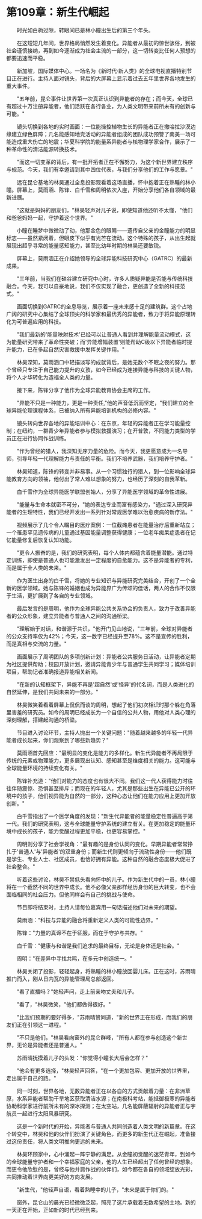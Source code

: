 # 第109章：新生代崛起

　　时光如白驹过隙，转眼间已是林小瞳出生后的第三个年头。

　　在这短短几年间，世界格局悄然发生着变化。异能者从最初的惊世骇俗，到被社会谨慎接纳，再到如今逐渐成为社会主流的一部分，这一切转变比任何人预想的都要迅速而平稳。

　　新加坡，国际媒体中心。一场名为《新时代·新人类》的全球电视直播特别节目正在进行。主持人面对镜头，背后的大屏幕上显示着过去五年里世界各地发生的重大事件。

　　"五年前，昆仑事件让世界第一次真正认识到异能者的存在；而今天，全球已有超过十万注册异能者，他们活跃在各行各业，为人类文明带来前所未有的创新与可能。"

　　镜头切换到各地的实时画面：一位能操控植物生长的异能者正在撒哈拉沙漠边缘建立绿色屏障；几名能感知地壳活动的异能者组成的团队成功预警了南美一场可能造成重大伤亡的地震；华夏科学院的能量系异能者与核物理学家合作，展示了一种革命性的清洁能源转换技术。

　　"而这一切变革的背后，有一批开拓者正在不懈努力，为这个新世界建立秩序与规范。今天，我们有幸邀请到其中四位代表，与我们分享他们的工作与愿景。"

　　远在昆仑基地的林昊通过全息投影观看着这场直播，怀中抱着正在熟睡的林小瞳。屏幕上，莫雨涵、陈锋、白千雪和周明依次入座，开始分享他们各自领域的最新进展。

　　"这就是妈妈的朋友们，"林昊轻声对儿子说，即使知道他还听不太懂，"他们和爸爸妈妈一起，守护着这个世界。"

　　小瞳在睡梦中微微动了动，他那金色的眼睛——遗传自父亲的金瞳能力的明显标志——虽然紧闭着，但眼皮下似乎有光芒在流动。这个特殊的孩子，从出生起就展现出超乎寻常的能量感知能力，甚至比幼年时期的林昊还要敏锐。

　　屏幕上，莫雨涵正在介绍她领导的全球异能科技研究中心（GATRC）的最新成果。

　　"三年前，当我们在硅谷建立研究中心时，许多人质疑异能是否能与传统科技融合。今天，我可以自豪地说，我们不仅实现了融合，更创造了全新的科技范式。"

　　画面切换到GATRC的全息导览，展示着一座未来感十足的建筑群。这个占地广阔的研究中心集结了全球顶尖的科学家和最优秀的异能者，致力于将异能原理转化为可普遍应用的科技。

　　"我们最新的'能量映射技术'已经可以让普通人看到并理解能量流动模式，这为能量研究带来了革命性突破；而'异能增幅装置'则能帮助C级以下异能者临时提升能力，已在多起自然灾害救援中发挥关键作用。"

　　林昊深知，莫雨涵口中轻描淡写的成就背后，是她无数个不眠之夜的努力。那个曾经只专注于自己能力提升的女孩，如今已经成为连接异能与科技的关键人物，将个人才华转化为造福全人类的力量。

　　接下来，陈锋分享了他作为全球异能教育协会主席的工作。

　　"异能不只是一种能力，更是一种责任,"他的声音低沉而坚定，"我们建立的全球异能伦理课程体系，已被纳入所有异能培训机构的必修内容。"

　　镜头转向世界各地的异能培训中心：在东京，年轻的异能者正在学习能量控制；在纽约，一群青少年异能者参与模拟救援演习；在开普敦，不同能力类型的学员正在进行协同作战训练。

　　"作为曾经的猎人，我深知无序力量的危险。而今天，我更愿意成为一名导师，引导年轻一代理解能力与责任的平衡。我们不培养武器，我们培养守护者。"

　　林昊知道，陈锋的转变并非易事。从一个习惯独行的猎人，到一位影响全球异能教育方向的领袖，他付出了常人难以想象的努力，也经历了深刻的自我革新。

　　白千雪作为全球异能医学联盟创始人，分享了异能医学领域的革命性进展。

　　"能量与生命本就密不可分，"她的表达专业而富有感染力，"通过深入研究异能者的生理特性，我们已经开发出一系列针对常规医学难以治愈疾病的新疗法。"

　　视频展示了几个令人瞩目的医疗案例：一位截瘫患者在能量治疗后重新站立；一个罹患罕见遗传病的儿童通过基因能量调整获得健康；一位老年痴呆症患者在记忆能量修复后恢复认知功能。

　　"更令人振奋的是，我们的研究表明，每个人体内都蕴含着能量潜能。通过特定训练，即使是普通人也可能激发出一定程度的自愈能力。这不是异能者的专利，而是属于全人类的未来。"

　　作为医生出身的白千雪，将她的专业知识与异能研究完美结合，开创了一个全新的医学领域。她与陈锋的婚姻也成为异能界广为传颂的佳话，两人的合作不仅限于生活，更扩展到了各自的专业领域。

　　最后发言的是周明，他作为全球异能公共关系协会的负责人，致力于改善异能者的公众形象，建立异能者与普通人之间的沟通桥梁。

　　"理解始于对话，和谐源于共识，"他开门见山地说，"三年前，全球对异能者的公众支持率仅为42%；今天，这一数字已经提升至78%。这不是宣传的胜利，而是真相与交流的力量。"

　　画面展示了周明团队的多项创新计划：异能者公共服务日活动，让异能者定期为社区提供帮助；校园开放计划，邀请异能青少年与普通学生共同学习；媒体培训项目，帮助记者准确报道异能相关新闻。

　　"在新的认知框架下，异能不再是'超自然'或'怪异'的代名词，而是人类进化的自然延伸，是我们共同未来的一部分。"

　　林昊微笑着看着屏幕上侃侃而谈的周明，想起了他们初次相识时那个躲在角落里害羞的研究员。如今的周明已经成长为一个自信的公共人物，用他对人类心理的深刻理解，搭建起沟通的桥梁。

　　节目进入讨论环节，主持人抛出一个关键问题："随着越来越多的年轻一代异能者成长起来，你们观察到了哪些新趋势？"

　　莫雨涵首先回应："最明显的变化是能力的多样化。新生代异能者不再局限于传统的元素或物理能力，更多展现出认知、感知甚至是维度相关的能力。这可能与全球能量环境的持续变化有关。"

　　陈锋补充道："他们对能力的态度也有很大不同。我们这一代人获得能力时往往伴随震惊、恐惧甚至排斥；而现在的年轻人，尤其是那些出生在异能已公开的环境中的孩子，他们视异能为自然的一部分，这种心态让他们在能力应用上更加开放创新。"

　　白千雪指出了一个医学角度的发现："新生代异能者的能量稳定性普遍高于第一代。我们的研究表明，这与全球能量守护系统的建立有关。在更加稳定的能量环境中成长的孩子，能力觉醒过程更加平稳，也更容易掌控。"

　　周明则分享了社会学视角："最有趣的是身份认同的变化。早期异能者常常挣扎于'普通人'与'异能者'的双重身份；而新生代则更倾向于流动性身份——他们既是学生、专业人士、社区成员，也恰好拥有异能。这种自然的融合态度极大促进了社会整合。"

　　听着这些讨论，林昊不禁低头看向怀中的儿子。作为新生代中的一员，林小瞳将在一个截然不同的世界中成长。他不必像父亲那样经历身份的巨大转变，也不会面临相同的社会压力。但他同样会有自己的挑战与使命。

　　节目即将结束时，主持人请每位嘉宾用一句话描述他们对未来的期望。

　　莫雨涵："科技与异能的融合将重新定义人类的可能性边界。"

　　陈锋："力量的真谛不在于征服，而在于守护与共存。"

　　白千雪："健康与和谐是我们追求的最终目标，无论是身体还是社会。"

　　周明："在差异中寻找共鸣，在多元中创造统一。"

　　林昊关闭了投影，轻轻起身，将熟睡的林小瞳放回婴儿床。正在这时，苏雨晴推门而入，刚从日内瓦的异能管理局总部返回。

　　"看了直播吗？"她轻声问，走上前亲吻丈夫和儿子。

　　"看了，"林昊微笑，"他们都做得很好。"

　　"比我们预期的要好得多，"苏雨晴赞同道，"新的世界正在形成，而我们的朋友们正在引领这一进程。"

　　"不只是他们，"林昊看向窗外的昆仑群峰，"所有人都在参与创造这个新世界，无论是异能者还是普通人。"

　　苏雨晴抚摸着儿子的头发："你觉得小瞳长大后会怎样？"

　　"他会有更多选择，"林昊轻声回答，"在一个更加包容、更加开放的世界里，走出属于自己的路。"

　　同一时刻，世界各地，无数异能者正在以各自的方式贡献着力量：在非洲草原，水系异能者帮助干旱地区获取清洁水源；在南极科考站，能抵御极寒的异能者协助科学家进行前所未有的深冰探测；在太空站，几名能屏蔽辐射的异能者正与宇航员一起进行太阳风暴研究。

　　这是一个新时代的开始，异能者与普通人共同创造着人类文明的新篇章。在这个转变中，林昊和他的伙伴们扮演了关键角色，而更多的新生代正在崛起，准备接过这份责任，将人类文明推向更远的未来。

　　林昊环顾家中，心中涌起一阵宁静的满足。从金瞳初觉醒的迷茫青年，到如今的全球能量守护者和一个幸福家庭的父亲，他的人生已经超出了任何曾经的想象。而更令他欣慰的是，曾经与他并肩作战的伙伴们，如今都在各自的领域绽放光彩，共同推动着世界向更美好的方向发展。

　　"新生代，"他轻声自语，看着熟睡中的儿子，"未来是属于你们的。"

　　窗外，昆仑山的晨光已经微微泛起，照亮了这片承载着无数希望的土地。新的一天正在开始，正如新的时代已经到来。 